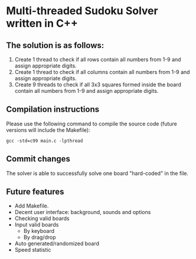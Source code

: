 Multi-threaded Sudoku Solver written in C++
==============

The solution is as follows:
--------------

1. Create 1 thread to check if all rows contain all numbers from 1-9 and assign appropriate digits.
2. Create 1 thread to check if all columns contain all numbers from 1-9  and assign appropriate digits.
3. Create 9 threads to check if all 3x3 squares formed inside the board contain all numbers from 1-9 and assign appropriate digits.

Compilation instructions
--------------
Please use the following command to compile the source code (future versions will include the Makefile):

    gcc -std=c99 main.c -lpthread

Commit changes
--------------

The solver is able to successfully solve one board "hard-coded" in the file.

Future features
--------------

- Add Makefile.
- Decent user interface: background, sounds and options
- Checking valid boards
- Input valid boards
	+ By keyboard
	+ By drag/drop
- Auto generated/randomized board
- Speed statistic


